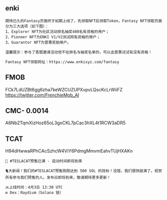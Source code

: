 ## enki

```text
期待已久的Fantasy页面终于如期上线了，先领取NFT后领取Token，Fantasy NFT领取页面分为三大选项（如下图）：
1、Explorer NFT为社区活动排名抽奖400名有资格的用户；
2、Pioneer NFT为ENKI V1/V2测试网有资格的用户；
3、Guarantor NFT为普惠奖励用户。

温馨提示：参与了答题邀请活动但不在排名与抽奖名单的，可以去普惠试试有没有资格！

Fantasy NFT领取网址：https://www.enkixyz.com/fantasy
```

## FMOB

FCk7LdUZBt6gg6zha7keWZCUZUPXvpvLQscKcLrWiiFZ
https://twitter.com/FrenchieMob_AI

## CMC- 0.0014

A6Nb2TqmXizHoz65oL3gxCKL7pCac3hXL4t1RCW3aDR5

## TCAT

H94dHwwaRPhCAcSzhcW4ViY6PdmgMmvmEahvTUjHXAKn

```commandline
🎉 #TESLACAT预售已满 - 启动时间即将到来

🐈大新闻！我们的#TESLACAT预售刚刚达到 500 SOL 的目标！没错，我们很快就满了。祝贺所有参与我们预售的人。发布日即将到来，敬请期待更多更新！

🔜上线时间：4月3日 13:30 UTC
⚙️ Dex：Raydium（Solana 链）

```

